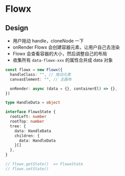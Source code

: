 # Flowx

## Design

- 用户拖动 handle，cloneNode 一下
- onRender Flowx 会创建容器元素，让用户自己去渲染
- Flowx 会查看容器的大小，然后调整自己的布局
- 收集所有 `data-flowx-xxx` 的属性合并成 data 对象

```typescript
const flowx = new Flowx({
  handleClass: "", // 拖动元素
  canvasElement: "", // 主画布

  onRender: async (data = {}, containerEl) => {},
})

type HandleData = object

interface FlowxState {
  rootLeft: number
  rootTop: number
  tree: {
    data: HandleData
    children: {
      data: HandleData
    }[]
  },
}

// flowx.getState()  => FlowxState
// flowx.setState() 
```
